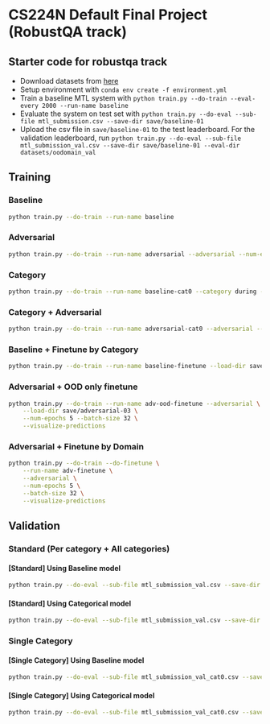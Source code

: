 # CS224N Default Final Project (RobustQA track)

## Starter code for robustqa track

- Download datasets from [here](https://drive.google.com/file/d/1Fv2d30hY-2niU7t61ktnMsi_HUXS6-Qx/view?usp=sharing)
- Setup environment with `conda env create -f environment.yml`
- Train a baseline MTL system with `python train.py --do-train --eval-every 2000 --run-name baseline`
- Evaluate the system on test set with `python train.py --do-eval --sub-file mtl_submission.csv --save-dir save/baseline-01`
- Upload the csv file in `save/baseline-01` to the test leaderboard. For the validation leaderboard, run `python train.py --do-eval --sub-file mtl_submission_val.csv --save-dir save/baseline-01 --eval-dir datasets/oodomain_val`

## Training

### Baseline

```bash
python train.py --do-train --run-name baseline
```

### Adversarial

```bash
python train.py --do-train --run-name adversarial --adversarial --num-epochs 5 --batch-size 32 --visualize-predictions
```

### Category

```bash
python train.py --do-train --run-name baseline-cat0 --category during --load-dir save/baseline-01 --num-epochs 10  --lr 1e-6 --eval-every 200
```

### Category + Adversarial

```bash
python train.py --do-train --run-name adversarial-cat0 --adversarial --category during --load-dir save/adversarial-01 --num-epochs 10  --eval-every 2000
```

### Baseline + Finetune by Category

```bash
python train.py --do-train --run-name baseline-finetune --load-dir save/baseline-01 --num-epochs 10 --lr 1e-6 --eval-every 200
```

### Adversarial + OOD only finetune

```bash
python train.py --do-train --run-name adv-ood-finetune --adversarial \
    --load-dir save/adversarial-03 \
    --num-epochs 5 --batch-size 32 \
    --visualize-predictions
```

### Adversarial + Finetune by Domain

```bash
python train.py --do-train --do-finetune \
    --run-name adv-finetune \
    --adversarial \
    --num-epochs 5 \
    --batch-size 32 \
    --visualize-predictions
```

## Validation

### Standard (Per category + All categories)

#### [Standard] Using Baseline model

```bash
python train.py --do-eval --sub-file mtl_submission_val.csv --save-dir save/baseline-01 --eval-dir datasets/oodomain_val
```

#### [Standard] Using Categorical model

```bash
python train.py --do-eval --sub-file mtl_submission_val.csv --save-dir save/baseline-cat0-01 --eval-dir datasets/oodomain_val
```

### Single Category

#### [Single Category] Using Baseline model

```bash
python train.py --do-eval --sub-file mtl_submission_val_cat0.csv --save-dir save/baseline-01 --eval-dir datasets/oodomain_val --category during
```

#### [Single Category] Using Categorical model

```bash
python train.py --do-eval --sub-file mtl_submission_val_cat0.csv --save-dir save/baseline-cat0 --eval-dir datasets/oodomain_val --category during
```
